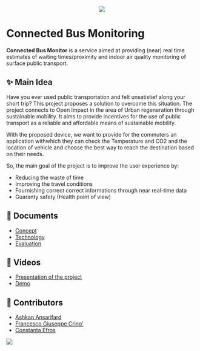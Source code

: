 <p align="center">
  <img src="https://github.com/ashkanans-lab/IOTGroupProject/blob/main/img/splash.png">
</p>

# Connected Bus Monitoring
**Connected Bus Monitor** is a service aimed at providing (near) real time estimates of waiting times/proximity and indoor air quality monitoring of surface public transport. 

## ✨ Main Idea
Have you ever used public transportation and felt unsatistief along your short trip? This project proposes a solution to overcome this situation. The project connects to Open Impact in the area of Urban regeneration through sustainable mobility. It aims to provide incentives for the use of public transport as a reliable and affordable means of sustainable mobility.

With the proposed device, we want to provide for the commuters an application withwhich they can check the Temperature and CO2 and the location of vehicle and choose the best way to reach the destination based on their needs. 

So, the main goal of the project is to improve the user experience by:
- Reducing the waste of time 
- Improving the travel conditions
- Fournishing correct correct informations through near real-time data
- Guaranty safety (Health point of view)

## 📄 Documents
- [Concept](https://github.com/ashkanans-lab/IOTGroupProject/blob/main/Concept.md)
- [Technology](https://github.com/ashkanans-lab/IOTGroupProject/blob/main/Technology.md)
- [Evaluation]()

## 🎥 Videos

- [Presentation of the project]()
- [Demo]()

## 🤝 Contributors

- [Ashkan Ansarifard](https://www.linkedin.com/in/ashkan-ansarifard-6a6326144)
- [Francesco Giuseppe Crino']()
- [Constanta Efros]()

<a href="https://github.com/ashkanans-lab/IOTGroupProject/graphs/contributors">
  <img src="https://contrib.rocks/image?repo=ashkanans-lab/IOTGroupProject" />
</a>
